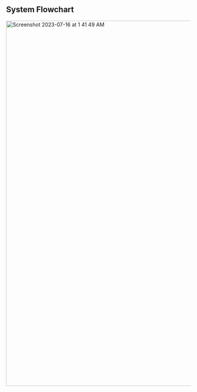 System Flowchart
---
<img width="996" alt="Screenshot 2023-07-16 at 1 41 49 AM" src="https://github.com/s890126/IPSecurity-master/assets/65753398/56578165-41e6-42b7-831d-0108e80e67c5">
